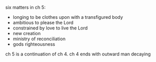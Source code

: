 six matters in ch 5:
- longing to be clothes upon with a transfigured body
- ambitious to please the Lord
- constrained by love to live the Lord
- new creation
- ministry of reconciliation
- gods righteousness

ch 5 is a continuation of ch 4. ch 4 ends with outward man decaying
